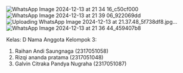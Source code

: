 ![WhatsApp Image 2024-12-13 at 21 34 16_c50cf000](https://github.com/user-attachments/assets/b652d43d-70f5-4799-8131-65515d58887a)
![WhatsApp Image 2024-12-13 at 21 39 06_922069dd](https://github.com/user-attachments/assets/9bc69e6c-c17e-46a0-8083-6cea11e8edec)
![Uploading WhatsApp Image 2024-12-13 at 21.37.48_5f738df8.jpg…]()
![WhatsApp Image 2024-12-13 at 21 36 44_459407b8](https://github.com/user-attachments/assets/08d8c50e-2aab-4669-a41c-f391dd02301a)


Kelas: D
Nama Anggota Kelompok 3:
1. Raihan Andi Saungnaga (2317051058)
2. Rizqi ananda pratama (2317051048)
3. Galvin Citraka Pandya Nugraha (2317051087)

